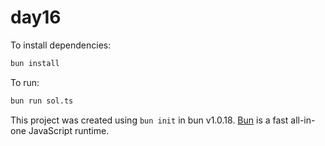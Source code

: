 # day16

To install dependencies:

```bash
bun install
```

To run:

```bash
bun run sol.ts
```

This project was created using `bun init` in bun v1.0.18. [Bun](https://bun.sh) is a fast all-in-one JavaScript runtime.
